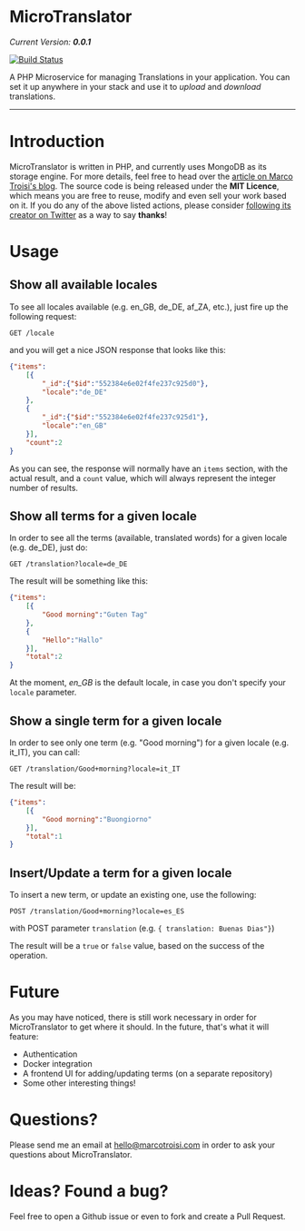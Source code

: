 # MicroTranslator

_Current Version: **0.0.1**_

[![Build Status](https://travis-ci.org/marcotroisi/microtranslator.svg?branch=master)](https://travis-ci.org/marcotroisi/microtranslator)

A PHP Microservice for managing Translations in your application. You can set it up anywhere in your stack 
and use it to *upload* and *download* translations.

***

# Introduction

MicroTranslator is written in PHP, and currently uses MongoDB as its storage engine. For more details, feel free to head over
the [article on Marco Troisi's blog](http://www.marcotroisi.com/an-example-of-a-microservice/). The source code is being released 
under the **MIT Licence**, which means you are free to reuse, modify and even sell your work based on it. If you do any of the above 
listed actions, please consider [following its creator on Twitter](http://www.twitter.com/marcotroisi) as a way to say **thanks**!

# Usage

## Show all available locales

To see all locales available (e.g. en_GB, de_DE, af_ZA, etc.), just fire up the following request:

    GET /locale
    
and you will get a nice JSON response that looks like this:

```json
{"items":
    [{
        "_id":{"$id":"552384e6e02f4fe237c925d0"},
        "locale":"de_DE"
    }, 
    {
        "_id":{"$id":"552384e6e02f4fe237c925d1"},
        "locale":"en_GB"
    }],
    "count":2
}
```

As you can see, the response will normally have an `items` section, with the actual result, and a `count` value, which will always
represent the integer number of results.

## Show all terms for a given locale

In order to see all the terms (available, translated words) for a given locale (e.g. de_DE), just do:

    GET /translation?locale=de_DE
    
The result will be something like this:

```json
{"items":
    [{
        "Good morning":"Guten Tag"
    },
    {
        "Hello":"Hallo"
    }],
    "total":2
}
```

At the moment, *en_GB* is the default locale, in case you don't specify your `locale` parameter.

## Show a single term for a given locale

In order to see only one term (e.g. "Good morning") for a given locale (e.g. it_IT), you can call:

    GET /translation/Good+morning?locale=it_IT
    
The result will be:

```json
{"items":
    [{
        "Good morning":"Buongiorno"
    }],
    "total":1
}
```

## Insert/Update a term for a given locale

To insert a new term, or update an existing one, use the following:

    POST /translation/Good+morning?locale=es_ES
    
with POST parameter `translation` (e.g. `{ translation: Buenas Dias"}`) 
    
The result will be a `true` or `false` value, based on the success of the operation.

# Future

As you may have noticed, there is still work necessary in order for MicroTranslator to get where it should. In the future, that's 
what it will feature:

- Authentication
- Docker integration
- A frontend UI for adding/updating terms (on a separate repository)
- Some other interesting things!

# Questions?

Please send me an email at hello@marcotroisi.com in order to ask your questions about MicroTranslator.

# Ideas? Found a bug?

Feel free to open a Github issue or even to fork and create a Pull Request.
